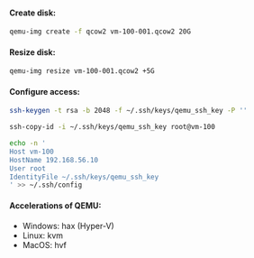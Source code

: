 #### Create disk:
```bash
qemu-img create -f qcow2 vm-100-001.qcow2 20G
```

#### Resize disk:
```bash
qemu-img resize vm-100-001.qcow2 +5G
```

#### Configure access:
```bash
ssh-keygen -t rsa -b 2048 -f ~/.ssh/keys/qemu_ssh_key -P ''
```
```bash
ssh-copy-id -i ~/.ssh/keys/qemu_ssh_key root@vm-100
```
```bash
echo -n '
Host vm-100
HostName 192.168.56.10
User root
IdentityFile ~/.ssh/keys/qemu_ssh_key
' >> ~/.ssh/config
```

#### Accelerations of QEMU:
- Windows: hax (Hyper-V)
- Linux: kvm
- MacOS: hvf
